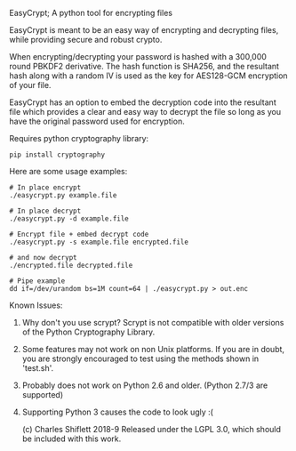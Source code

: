 EasyCrypt; A python tool for encrypting files

EasyCrypt is meant to be an easy way of encrypting and decrypting files, while
providing secure and robust crypto. 

When encrypting/decrypting your password is hashed with a 300,000 round PBKDF2
derivative. The hash function is SHA256, and the resultant hash along with a 
random IV is used as the key for AES128-GCM encryption of your file.

EasyCrypt has an option to embed the decryption code into the resultant file
which provides a clear and easy way to decrypt the file so long as you have
the original password used for encryption.

Requires python cryptography library: 

    pip install cryptography

Here are some usage examples:

    # In place encrypt 
    ./easycrypt.py example.file
    
    # In place decrypt
    ./easycrypt.py -d example.file
    
    # Encrypt file + embed decrypt code
    ./easycrypt.py -s example.file encrypted.file
    
    # and now decrypt
    ./encrypted.file decrypted.file

    # Pipe example 
    dd if=/dev/urandom bs=1M count=64 | ./easycrypt.py > out.enc

Known Issues:

1. Why don't you use scrypt?  Scrypt is not compatible with older versions of
   the Python Cryptography Library. 

2. Some features may not work on non Unix platforms. If you are in doubt, you
   are strongly encouraged to test using the methods shown in 'test.sh'.
   
3. Probably does not work on Python 2.6 and older. (Python 2.7/3 are supported)

4. Supporting Python 3 causes the code to look ugly :(

    (c) Charles Shiflett 2018-9
    Released under the LGPL 3.0, which should be included with this work.


